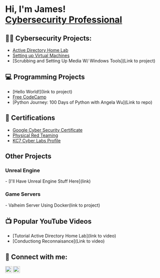 <h1>Hi, I'm James! <br/><a href="https://www.linkedin.com/in/james-cooper-539261186/">Cybersecurity Professional</a></h1>

<h2>👨‍💻 Cybersecurity Projects:</h2>

- [Active Directory Home Lab](https://github.com/LuiyTheNinja/ActiveDirectoryLab/blob/main/README.md)
- [Setting up Virtual Machines](https://github.com/LuiyTheNinja/VirtualMachineTutorial)
- [Scrubbing and Setting Up Media W/ Windows Tools](Link to project)

<h2>💻 Programming Projects</h2>

- [Hello World!](link to project)
- [Free CodeCamp](https://www.freecodecamp.org/Luiy)
- [Python Journey: 100 Days of Python with Angela Wu](Link to repo)

<h2>📜 Certifications</h2>

- [Google Cyber Security Certificate](https://imgur.com/a/ccTeuxp)
- [Physical Red Teaming](https://imgur.com/QECL9QL)
- [KC7 Cyber Labs Profile](https://kc7cyber.com/profile/Luiy)

<h2>  </h2>


<h2> Other Projects</h2>
<h3> Unreal Engine</h3>
- [I'll Have Unreal Engine Stuff Here](link)

<h3> Game Servers</h3>
- Valheim Server Using Docker(link to project)

<h2>📺 Popular YouTube Videos</h2>

- [Tutorial Active Directory Home Lab](link to video)
- [Conductiong Reconnaisance](Link to video)


<h2> 🤳 Connect with me:</h2>

[<img align="left" alt="JamesCooper | LinkedIn" width="22px" src="https://cdn.jsdelivr.net/npm/simple-icons@v3/icons/linkedin.svg" />][linkedin]
[<img align="left" alt="JamesCooper | YouTube" width="22px" src="https://cdn.jsdelivr.net/npm/simple-icons@v3/icons/youtube.svg" />][youtube]

[youtube]: (url_to_youtube)
[linkedin]: https://www.linkedin.com/in/james-cooper-539261186/


<!--
**joshmadakor1/joshmadakor1** is a ✨ _special_ ✨ repository because its `README.md` (this file) appears on your GitHub profile.

Here are some ideas to get you started:

- 🔭 I’m currently working on ...
- 🌱 I’m currently learning ...
- 👯 I’m looking to collaborate on ...
- 🤔 I’m looking for help with ...
- 💬 Ask me about ...
- 📫 How to reach me: ...
- 😄 Pronouns: ...
- ⚡ Fun fact: ...
-->
